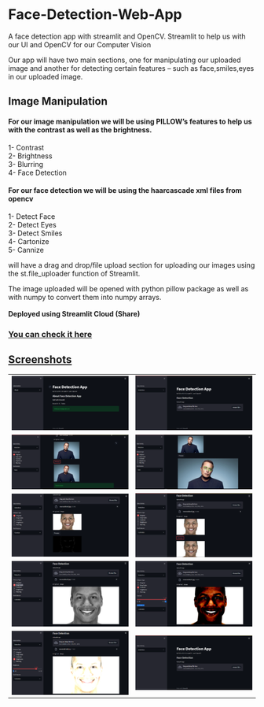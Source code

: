 # Face-Detection-Web-App
 A face detection app with streamlit  and OpenCV. Streamlit to help us with our UI and OpenCV for our Computer Vision

Our app will have two main sections, one for manipulating our uploaded image and another for detecting certain features – such as face,smiles,eyes in our uploaded image.


## Image Manipulation

#### For our image manipulation we will be using PILLOW’s features to help us with the contrast as well as the brightness.<br>
1- Contrast<br>
2- Brightness<br>
3- Blurring<br>
4- Face Detection<br>

#### For our face detection we will be using the haarcascade xml files from opencv<br>
1- Detect Face<br>
2- Detect Eyes<br>
3- Detect Smiles<br>
4- Cartonize<br>
5- Cannize<br>

will have a drag and drop/file upload section for uploading our images using the st.file_uploader function of Streamlit.

The image uploaded will be opened with python pillow package as well as with numpy to convert them into numpy arrays.<br><br>
<b>Deployed using Streamlit Cloud (Share)</b><br>
<h3><a href="https://share.streamlit.io/hbfawaz112/face-detection-web-app/main/WebApp.py">You can check it here</h3>


## Screenshots
<table>
 <tr>
  <td><img src="https://raw.githubusercontent.com/hbfawaz112/Face-Detection-Web-App/main/ss/s1.PNG"/></td>
  <td><img src="https://raw.githubusercontent.com/hbfawaz112/Face-Detection-Web-App/main/ss/s2.PNG"/></td>
 </tr>
 <tr>
  <td><img src="https://raw.githubusercontent.com/hbfawaz112/Face-Detection-Web-App/main/ss/s3.PNG"/></td>
  <td><img src="https://raw.githubusercontent.com/hbfawaz112/Face-Detection-Web-App/main/ss/s4.PNG"/></td>
 </tr>
 <tr>
  <td><img src="https://raw.githubusercontent.com/hbfawaz112/Face-Detection-Web-App/main/ss/s5.PNG"/></td>
  <td><img src="https://raw.githubusercontent.com/hbfawaz112/Face-Detection-Web-App/main/ss/s6.PNG"/></td>
 </tr>
 <tr>
  <td><img src="https://raw.githubusercontent.com/hbfawaz112/Face-Detection-Web-App/main/ss/s7.PNG"/></td>
  <td><img src="https://raw.githubusercontent.com/hbfawaz112/Face-Detection-Web-App/main/ss/s8.PNG"/></td>
 </tr>
 <tr>
  <td><img src="https://raw.githubusercontent.com/hbfawaz112/Face-Detection-Web-App/main/ss/s9.PNG"/></td>
  <td><img src="https://raw.githubusercontent.com/hbfawaz112/Face-Detection-Web-App/main/ss/s2.PNG"/></td>
 </tr>
 
</table> 
